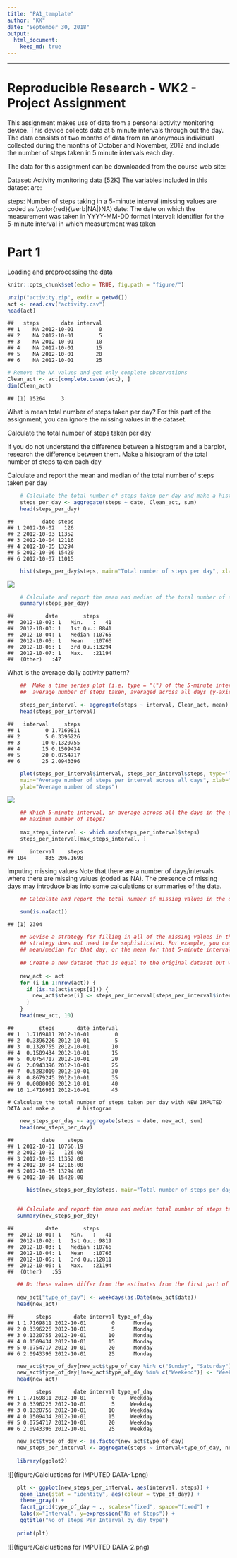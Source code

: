 ```yaml
---
title: "PA1_template"
author: "KK"
date: "September 30, 2018"
output: 
  html_document: 
    keep_md: true  
---
```


----------------------------------------------------------------------------------------
Reproducible Research - WK2 - Project Assignment
================================================

This assignment makes use of data from a personal activity monitoring device. This  device collects data at 5 minute intervals through out the day. The data consists of two months of data from an anonymous individual collected during the months of October and November, 2012 and include the number of steps taken in 5 minute intervals each day.

The data for this assignment can be downloaded from the course web site:

Dataset: Activity monitoring data [52K]
The variables included in this dataset are:

steps: Number of steps taking in a 5-minute interval (missing values are coded as \color{red}{\verb|NA|}NA)
date: The date on which the measurement was taken in YYYY-MM-DD format
interval: Identifier for the 5-minute interval in which measurement was taken

Part 1
=======
Loading and preprocessing the data



```r
knitr::opts_chunk$set(echo = TRUE, fig.path = "figure/")

unzip("activity.zip", exdir = getwd())
act <- read.csv("activity.csv")
head(act)
```

```
##   steps       date interval
## 1    NA 2012-10-01        0
## 2    NA 2012-10-01        5
## 3    NA 2012-10-01       10
## 4    NA 2012-10-01       15
## 5    NA 2012-10-01       20
## 6    NA 2012-10-01       25
```

```r
# Remove the NA values and get only complete observations
Clean_act <- act[complete.cases(act), ]
dim(Clean_act)
```

```
## [1] 15264     3
```

What is mean total number of steps taken per day?
  For this part of the assignment, you can ignore the missing values in the dataset.

  Calculate the total number of steps taken per day

  If you do not understand the difference between a histogram and a barplot, research        the difference between them. Make a histogram of the total number of steps taken each      day

  Calculate and report the mean and median of the total number of steps taken per day


```r
    # Calculate the total number of steps taken per day and make a histogram
    steps_per_day <- aggregate(steps ~ date, Clean_act, sum)
    head(steps_per_day)
```

```
##         date steps
## 1 2012-10-02   126
## 2 2012-10-03 11352
## 3 2012-10-04 12116
## 4 2012-10-05 13294
## 5 2012-10-06 15420
## 6 2012-10-07 11015
```

```r
    hist(steps_per_day$steps, main="Total number of steps per day", xlab = "Steps per day")
```

![](figure/stepsperday-1.png)<!-- -->

```r
    # Calculate and report the mean and median of the total number of steps taken per day
    summary(steps_per_day)
```

```
##          date        steps      
##  2012-10-02: 1   Min.   :   41  
##  2012-10-03: 1   1st Qu.: 8841  
##  2012-10-04: 1   Median :10765  
##  2012-10-05: 1   Mean   :10766  
##  2012-10-06: 1   3rd Qu.:13294  
##  2012-10-07: 1   Max.   :21194  
##  (Other)   :47
```


What is the average daily activity pattern?


```r
    ##  Make a time series plot (i.e. type = "l") of the 5-minute interval (x-axis) and the
    ##  average number of steps taken, averaged across all days (y-axis)

    steps_per_interval <- aggregate(steps ~ interval, Clean_act, mean)
    head(steps_per_interval)
```

```
##   interval     steps
## 1        0 1.7169811
## 2        5 0.3396226
## 3       10 0.1320755
## 4       15 0.1509434
## 5       20 0.0754717
## 6       25 2.0943396
```

```r
    plot(steps_per_interval$interval, steps_per_interval$steps, type='l', 
    main="Average number of steps per interval across all days", xlab="Interval", 
    ylab="Average number of steps")
```

![](figure/stepsperinterval-1.png)<!-- -->

```r
    ## Which 5-minute interval, on average across all the days in the dataset, contains the
    ## maximum number of steps?
    
    max_steps_interval <- which.max(steps_per_interval$steps)
    steps_per_interval[max_steps_interval, ]
```

```
##     interval    steps
## 104      835 206.1698
```

Imputing missing values
Note that there are a number of days/intervals where there are missing values (coded as  NA). The presence of missing days may introduce bias into some calculations or summaries   of the data.



```r
    ## Calculate and report the total number of missing values in the dataset 

    sum(is.na(act))
```

```
## [1] 2304
```

```r
    ## Devise a strategy for filling in all of the missing values in the dataset. The
    ## strategy does not need to be sophisticated. For example, you could use the 
    ## mean/median for that day, or the mean for that 5-minute interval, etc.
    
    ## Create a new dataset that is equal to the original dataset but with the missing data     ## filled in. ## The below code uses the "mean for that 5-minute interval"
    
    new_act <- act
    for (i in 1:nrow(act)) {
      if (is.na(act$steps[i])) {
        new_act$steps[i] <- steps_per_interval[steps_per_interval$interval ==     act$interval[i], ]$steps
      }
    }
    head(new_act, 10)
```

```
##        steps       date interval
## 1  1.7169811 2012-10-01        0
## 2  0.3396226 2012-10-01        5
## 3  0.1320755 2012-10-01       10
## 4  0.1509434 2012-10-01       15
## 5  0.0754717 2012-10-01       20
## 6  2.0943396 2012-10-01       25
## 7  0.5283019 2012-10-01       30
## 8  0.8679245 2012-10-01       35
## 9  0.0000000 2012-10-01       40
## 10 1.4716981 2012-10-01       45
```
    
      
    # Calculate the total number of steps taken per day with NEW IMPUTED DATA and make a       # histogram
   

```r
    new_steps_per_day <- aggregate(steps ~ date, new_act, sum)
    head(new_steps_per_day)
```

```
##         date    steps
## 1 2012-10-01 10766.19
## 2 2012-10-02   126.00
## 3 2012-10-03 11352.00
## 4 2012-10-04 12116.00
## 5 2012-10-05 13294.00
## 6 2012-10-06 15420.00
```

```r
      hist(new_steps_per_day$steps, main="Total number of steps per day with IMPUTED DATA", xlab = "Steps per day")
    
      
   ## Calculate and report the mean and median total number of steps taken per day
   summary(new_steps_per_day)    
```

```
##          date        steps      
##  2012-10-01: 1   Min.   :   41  
##  2012-10-02: 1   1st Qu.: 9819  
##  2012-10-03: 1   Median :10766  
##  2012-10-04: 1   Mean   :10766  
##  2012-10-05: 1   3rd Qu.:12811  
##  2012-10-06: 1   Max.   :21194  
##  (Other)   :55
```

```r
   ## Do these values differ from the estimates from the first part of the assignment? What    ## is the impact of imputing missing data on the estimates of the total daily number of    ## steps?
   
   new_act["type_of_day"] <- weekdays(as.Date(new_act$date))
   head(new_act)
```

```
##       steps       date interval type_of_day
## 1 1.7169811 2012-10-01        0      Monday
## 2 0.3396226 2012-10-01        5      Monday
## 3 0.1320755 2012-10-01       10      Monday
## 4 0.1509434 2012-10-01       15      Monday
## 5 0.0754717 2012-10-01       20      Monday
## 6 2.0943396 2012-10-01       25      Monday
```

```r
   new_act$type_of_day[new_act$type_of_day %in% c("Sunday", "Saturday")] <- "Weekend"
   new_act$type_of_day[!new_act$type_of_day %in% c("Weekend")] <- "Weekday"
   head(new_act)
```

```
##       steps       date interval type_of_day
## 1 1.7169811 2012-10-01        0     Weekday
## 2 0.3396226 2012-10-01        5     Weekday
## 3 0.1320755 2012-10-01       10     Weekday
## 4 0.1509434 2012-10-01       15     Weekday
## 5 0.0754717 2012-10-01       20     Weekday
## 6 2.0943396 2012-10-01       25     Weekday
```

```r
   new_act$type_of_day <- as.factor(new_act$type_of_day)
   new_steps_per_interval <- aggregate(steps ~ interval+type_of_day, new_act, sum)
   
   library(ggplot2)
```

![](figure/Calcluations for IMPUTED DATA-1.png)<!-- -->

```r
   plt <- ggplot(new_steps_per_interval, aes(interval, steps)) +
    geom_line(stat = "identity", aes(colour = type_of_day)) +
    theme_gray() +
    facet_grid(type_of_day ~ ., scales="fixed", space="fixed") +
    labs(x="Interval", y=expression("No of Steps")) +
    ggtitle("No of steps Per Interval by day type")
    
   print(plt)
```

![](figure/Calcluations for IMPUTED DATA-2.png)<!-- -->

